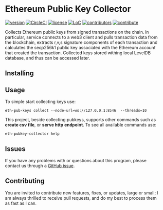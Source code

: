 # Ethereum Public Key Collector


[![version](https://img.shields.io/github/release/hleb-albau/ethereum-pubkey-collector.svg?style=flat-square)](https://github.com/hleb-albau/ethereum-pubkey-collector/releases/latest)
[![CircleCI](https://img.shields.io/circleci/project/github/hleb-albau/ethereum-pubkey-collector.svg?style=flat-square)](https://circleci.com/gh/hleb-albau/ethereum-pubkey-collector/tree/master)
[![license](https://img.shields.io/github/license/hleb-albau/ethereum-pubkey-collector.svg?style=flat-square)](https://github.com/hleb-albau/ethereum-pubkey-collector/blob/master/LICENSE)
[![LoC](https://tokei.rs/b1/github/hleb-albau/ethereum-pubkey-collector)](https://github.com/hleb-albau/ethereum-pubkey-collector)
[![contributors](https://img.shields.io/github/contributors/hleb-albau/ethereum-pubkey-collector.svg?style=flat-square)](https://github.com/hleb-albau/ethereum-pubkey-collector/graphs/contributors)
[![contribute](https://img.shields.io/badge/contributions-welcome-orange.svg?style=flat-square)](https://github.com/hleb-albau/ethereum-pubkey-collector/graphs/contributors)

Collects Ethereum public keys from signed transactions on the chain. In particular, service connects to a web3 client and pulls transaction data from the blockchain, extracts r,v,s signature components of each transaction and calculates the secp256k1 public key associated with the Ethereum account that created the transaction. Collected keys stored withing local LevelDB database, and thus can be accessed later.

## Installing

## Usage

To simple start collecting keys use: 
```
eth-pub-keys collect --node-url=ws://127.0.0.1:8546  --threads=10
```

This project, beside collecting pubkeys, supports other commands such as **create csv file**, or **serve http endpoint**. To see all available commands use:
```
eth-pubkey-collector help
```

## Issues

If you have any problems with or questions about this program, please contact us
through a [GitHub issue](https://github.com/hleb-albau/ethereum-pubkey-collector/issues).

## Contributing

You are invited to contribute new features, fixes, or updates, large or small;
I am always thrilled to receive pull requests, and do my best to process them
as fast as I can.
